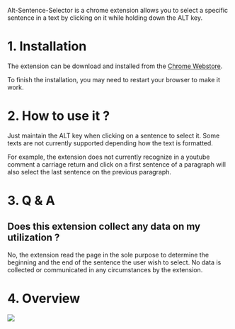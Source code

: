  Alt-Sentence-Selector is a chrome extension allows you to select a specific sentence in a text by clicking on it while holding down the ALT key.


# 1. Installation

The extension can be download and installed from the [Chrome Webstore](https://chromewebstore.google.com/detail/alt-sentence-selector/knnghjjfdabamneliapcjdllobjfghmd).

To finish the installation, you may need to restart your browser to make it work.

# 2. How to use it ?

Just maintain the ALT key when clicking on a sentence to select it. Some texts are not currently supported depending how the text is formatted.

For example, the extension does not currently recognize in a youtube comment a carriage return and click on a first sentence of a paragraph will also select the last sentence on the previous paragraph.

# 3. Q & A

## Does this extension collect any data on my utilization ?

No, the extension read the page in the sole purpose to determine the beginning and the end of the sentence the user wish to select. No data is collected or communicated in any circumstances by the extension.


# 4. Overview
![](https://lh3.googleusercontent.com/dkynLxHcFvoqM4OghArWcJcneAmGzpea8ZAdLZqvsReed1Q2MPNYpiibcIQoJVdIGURqEtw15T4iy9j3EY6IAUrp=s1280-w1280-h800)
